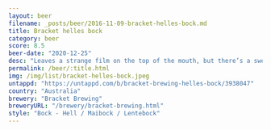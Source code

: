 ```yaml
---
layout: beer
filename: _posts/beer/2016-11-09-bracket-helles-bock.md
title: Bracket helles bock
category: beer
score: 8.5
beer-date: "2020-12-25"
desc: "Leaves a strange film on the top of the mouth, but there’s a sweetness that lingers and brings you back in. The kind of beer you finish before you know it"
permalink: /beer/:title.html
img: /img/list/bracket-helles-bock.jpeg
untappd: "https://untappd.com/b/bracket-brewing-helles-bock/3938047"
country: "Australia"
brewery: "Bracket Brewing"
breweryURL: "/brewery/bracket-brewing.html"
style: "Bock - Hell / Maibock / Lentebock"
---
```

